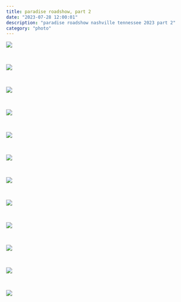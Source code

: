 ```yaml
---
title: paradise roadshow, part 2
date: "2023-07-28 12:00:01"
description: "paradise roadshow nashville tennessee 2023 part 2"
category: "photo"
---
```


![ ](https://sosphotoblog.s3.us-east-2.amazonaws.com/blog/2023/2023-07-28/part2/paradiseroadshow01.jpg)

&nbsp;

![ ](https://sosphotoblog.s3.us-east-2.amazonaws.com/blog/2023/2023-07-28/part2/paradiseroadshow02.jpg)

&nbsp;

![ ](https://sosphotoblog.s3.us-east-2.amazonaws.com/blog/2023/2023-07-28/part2/paradiseroadshow03.jpg)

&nbsp;

![ ](https://sosphotoblog.s3.us-east-2.amazonaws.com/blog/2023/2023-07-28/part2/paradiseroadshow04.jpg)

&nbsp;

![ ](https://sosphotoblog.s3.us-east-2.amazonaws.com/blog/2023/2023-07-28/part2/paradiseroadshow05.jpg)

&nbsp;

![ ](https://sosphotoblog.s3.us-east-2.amazonaws.com/blog/2023/2023-07-28/part2/paradiseroadshow06.jpg)

&nbsp;

![ ](https://sosphotoblog.s3.us-east-2.amazonaws.com/blog/2023/2023-07-28/part2/paradiseroadshow07.jpg)

&nbsp;

![ ](https://sosphotoblog.s3.us-east-2.amazonaws.com/blog/2023/2023-07-28/part2/paradiseroadshow09.jpg)

&nbsp;

![ ](https://sosphotoblog.s3.us-east-2.amazonaws.com/blog/2023/2023-07-28/part2/paradiseroadshow10.jpg)

&nbsp;

![ ](https://sosphotoblog.s3.us-east-2.amazonaws.com/blog/2023/2023-07-28/part2/paradiseroadshow11.jpg)

&nbsp;

![ ](https://sosphotoblog.s3.us-east-2.amazonaws.com/blog/2023/2023-07-28/part2/paradiseroadshow12.jpg)

&nbsp;

![ ](https://sosphotoblog.s3.us-east-2.amazonaws.com/blog/2023/2023-07-28/part2/paradiseroadshow13.jpg)
